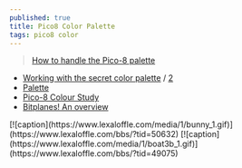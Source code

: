 ```yaml
---
published: true
title: Pico8 Color Palette
tags: pico8 color
---
```

> [How to handle the Pico-8 palette](https://trasevol.dog/2017/02/21/doodle-insights-5-how-to-handle-the-pico-8-palette/)

- [Working with the secret color palette](https://www.reddit.com/r/pico8/comments/pvzev0/working_with_the_secret_color_palette/) / [2](https://nerdyteachers.com/PICO-8/Guide/?HIDDEN_PALETTE)
- [Palette](https://pico-8.fandom.com/wiki/Palette)
- [Pico-8 Colour Study](https://www.lexaloffle.com/bbs/?tid=3386)
- [Bitplanes! An overview](https://www.lexaloffle.com/bbs/?pid=134773)

<span>
[![caption](https://www.lexaloffle.com/media/1/bunny_1.gif)](https://www.lexaloffle.com/bbs/?tid=50632) [![caption](https://www.lexaloffle.com/media/1/boat3b_1.gif)](https://www.lexaloffle.com/bbs/?tid=49075)
</span>